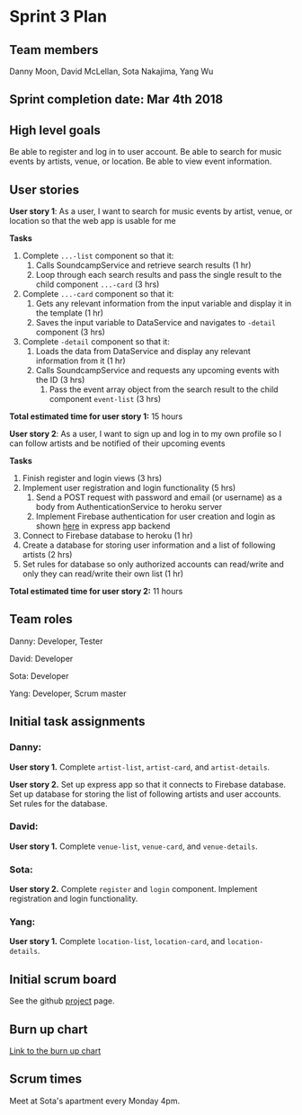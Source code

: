 # Sprint 3 Plan

## Team members
Danny Moon, David McLellan, Sota Nakajima, Yang Wu

## Sprint completion date: Mar 4th 2018

## High level goals
Be able to register and log in to user account. Be able to search for music events by artists, venue, or location. Be able to view event information.

## User stories

**User story 1**: As a user, I want to search for music events by artist, venue, or location so that the web app is usable for me

**Tasks**
1. Complete ```...-list``` component so that it:
   1. Calls SoundcampService and retrieve search results (1 hr)
   2. Loop through each search results and pass the single result to the child component ```...-card``` (3 hrs)
2. Complete ```...-card``` component so that it:
   1. Gets any relevant information from the input variable and display it in the template (1 hr)
   2. Saves the input variable to DataService and navigates to ```-detail``` component (3 hrs)
3. Complete ```-detail``` component so that it:
   1. Loads the data from DataService and display any relevant information from it (1 hr)
   2. Calls SoundcampService and requests any upcoming events with the ID (3 hrs)
      1. Pass the event array object from the search result to the child component ```event-list``` (3 hrs)

**Total estimated time for user story 1:** 15 hours


**User story 2**: As a user, I want to sign up and log in to my own profile so I can follow artists and be notified of their upcoming events

**Tasks**
1. Finish register and login views (3 hrs)
2. Implement user registration and login functionality (5 hrs)
   1. Send a POST request with password and email (or username) as a body from AuthenticationService to heroku server
   2. Implement Firebase authentication for user creation and login as shown [here](https://firebase.google.com/docs/auth/web/password-auth) in express app backend
3. Connect to Firebase database to heroku (1 hr)
4. Create a database for storing user information and a list of following artists (2 hrs)
5. Set rules for database so only authorized accounts can read/write and only they can read/write their own list (1 hr)

**Total estimated time for user story 2:** 11 hours

## Team roles

Danny: Developer, Tester

David: Developer

Sota: Developer

Yang: Developer, Scrum master

## Initial task assignments

### Danny:
**User story 1.** Complete ```artist-list```, ```artist-card```, and ```artist-details```.

**User story 2.** Set up express app so that it connects to Firebase database. Set up database for storing the list of following artists and user accounts. Set rules for the database.

### David:

**User story 1.** Complete ```venue-list```, ```venue-card```, and ```venue-details```.

### Sota:

**User story 2.** Complete ```register``` and ```login``` component. Implement registration and login functionality.

### Yang:

**User story 1.** Complete ```location-list```, ```location-card```, and ```location-details```.

## Initial scrum board
See the github [project](https://github.com/wemoon1/soundcamp/projects/3?) page.

## Burn up chart

[Link to the burn up chart](https://drive.google.com/open?id=1ua310rGsGIqH09MfcrmPfZvHzYbLW7tEDKGWAuVuPwI)

## Scrum times
Meet at Sota's apartment every Monday 4pm.
